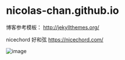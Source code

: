 # nicolas-chan.github.io

博客参考模板： http://jekyllthemes.org/

nicechord 好和弦 https://nicechord.com/



![image](https://user-images.githubusercontent.com/31425837/154198233-76717d30-65c5-40a4-9002-37a37c2a9208.png)
